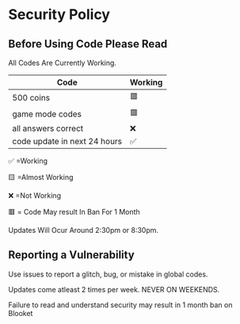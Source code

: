 # Security Policy

## Before Using Code Please Read

All Codes Are Currently Working.

| Code |   Working        |
| ------- | ------------------ |
| 500 coins  | 🟥 |
| game mode codes  |:red_square:   |
| all answers correct  |:x:|
| code update in next 24 hours  | ✅ 

:white_check_mark:    =Working


:yellow_square:       =Almost Working


:x:                   =Not Working  


🟥                   = Code May result In Ban For 1 Month



Updates Will Ocur Around 2:30pm or 8:30pm.

## Reporting a Vulnerability

Use issues to report a glitch, bug, or mistake in global codes.

Updates come atleast 2 times per week. NEVER ON WEEKENDS.



Failure to read and understand security may result in 1 month ban on Blooket
